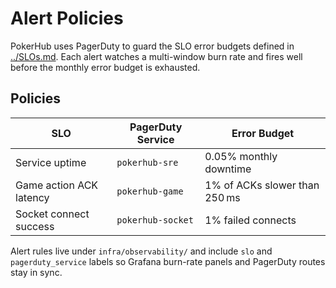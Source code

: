 # Alert Policies

PokerHub uses PagerDuty to guard the SLO error budgets defined in [../SLOs.md](../SLOs.md). Each alert watches a multi-window burn rate and fires well before the monthly error budget is exhausted.

## Policies

| SLO | PagerDuty Service | Error Budget |
| --- | ---------------- | ------------ |
| Service uptime | `pokerhub-sre` | 0.05% monthly downtime |
| Game action ACK latency | `pokerhub-game` | 1% of ACKs slower than 250 ms |
| Socket connect success | `pokerhub-socket` | 1% failed connects |

Alert rules live under `infra/observability/` and include `slo` and `pagerduty_service` labels so Grafana burn-rate panels and PagerDuty routes stay in sync.
